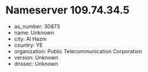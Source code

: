 # Nameserver 109.74.34.5

* as_number: 30873
* name: Unknown
* city: Al Hazm
* country: YE
* organization: Public Telecommunication Corporation
* version: Unknown
* dnssec: Unknown
